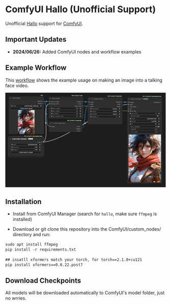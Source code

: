 # ComfyUI Hallo (Unofficial Support)

Unofficial [Hallo](https://github.com/fudan-generative-vision/hallo) support for [ComfyUI](https://github.com/comfyanonymous/ComfyUI).

## Important Updates
- **2024/06/26:** Added ComfyUI nodes and workflow examples

## Example Workflow
This [workflow](examples/hallo_comfyui_basic.json) shows the example usage on making an image into a talking face video.

 ![](examples/hallo_comfyui_basic.jpg)

## Installation
- Install from ComfyUI Manager (search for `hallo`, make sure `ffmpeg` is installed)

- Download or git clone this repository into the ComfyUI/custom_nodes/ directory and run:
```
sudo apt install ffmpeg
pip install -r requirements.txt

## insatll xformers match your torch, for torch==2.1.0+cu121
pip install xformers==0.0.22.post7
```

## Download Checkpoints
All models will be downloaded automatically to ComfyUI's model folder, just no wrries.